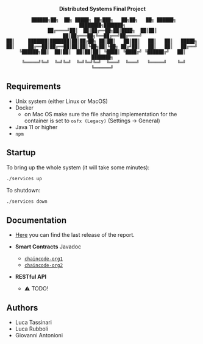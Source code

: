 <div align="center">

**Distributed Systems Final Project**

```
 ██████╗██╗  ██╗ █████╗ ██╗███╗   ██╗██╗   ██╗ ██████╗ ████████╗███████╗
██╔════╝██║  ██║██╔══██╗██║████╗  ██║██║   ██║██╔═══██╗╚══██╔══╝██╔════╝
██║     ███████║███████║██║██╔██╗ ██║██║   ██║██║   ██║   ██║   █████╗  
██║     ██╔══██║██╔══██║██║██║╚██╗██║╚██╗ ██╔╝██║   ██║   ██║   ██╔══╝  
╚██████╗██║  ██║██║  ██║██║██║ ╚████║ ╚████╔╝ ╚██████╔╝   ██║   ███████╗
 ╚═════╝╚═╝  ╚═╝╚═╝  ╚═╝╚═╝╚═╝  ╚═══╝  ╚═══╝   ╚═════╝    ╚═╝   ╚══════╝
```

</div>

## Requirements

- Unix system (either Linux or MacOS)
- Docker
  - on Mac OS make sure the file sharing implementation for the container is set to `osfx (Legacy)` (Settings -> General)
- Java 11 or higher
- `npm`

## Startup

To bring up the whole system (it will take some minutes):

```bash
./services up
```

To shutdown:
```bash
./services down
```

## Documentation

- [Here](https://github.com/tassiLuca/ds-project-antonioni-rubboli-tassinari-ay2223/releases/latest) you can find the last release of the report.

- **Smart Contracts** Javadoc
  - [`chaincode-org1`](https://tassiluca.github.io/ds-project-antonioni-rubboli-tassinari-ay2223/smart-contracts/javadoc/chaincode-org1/)
  - [`chaincode-org2`](https://tassiluca.github.io/ds-project-antonioni-rubboli-tassinari-ay2223/smart-contracts/javadoc/chaincode-org2/)

- **RESTful API**
  - :warning: TODO!

## Authors

- Luca Tassinari
- Luca Rubboli
- Giovanni Antonioni
